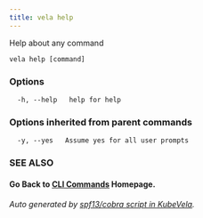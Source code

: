 ```yaml
---
title: vela help
---
```


Help about any command

```
vela help [command] 
```

### Options

```
  -h, --help   help for help
```

### Options inherited from parent commands

```
  -y, --yes   Assume yes for all user prompts
```

### SEE ALSO



#### Go Back to [CLI Commands](vela.md) Homepage.


###### Auto generated by [spf13/cobra script in KubeVela](https://github.com/kubevela/kubevela/tree/master/hack/docgen).
